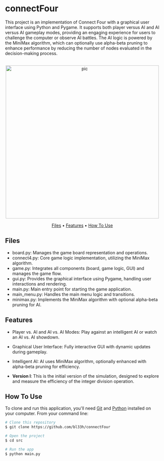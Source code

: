 # connectFour
This project is an implementation of Connect Four with a graphical user interface using Python and Pygame. It supports both player versus AI and AI versus AI gameplay modes, providing an engaging experience for users to challenge the computer or observe AI battles. The AI logic is powered by the MiniMax algorithm, which can optionally use alpha-beta pruning to enhance performance by reducing the number of nodes evaluated in the decision-making process.

<p align="center">
  <br>
  <img src="https://media1.giphy.com/media/v1.Y2lkPTc5MGI3NjExOTZkdjl2eW91dDlwbWlwdWk0aW85M2s2MGgxNm9rdGRzc2JrZGc1OSZlcD12MV9pbnRlcm5hbF9naWZfYnlfaWQmY3Q9Zw/hGvTQoPJCDKQEK23to/giphy.gif" alt="pic" width="500">
  <br>
</p>

<p align="center">
  <a href="#Files">Files</a> •
  <a href="#Features">Features</a> •
  <a href="#how-to-use">How To Use</a>
</p>

## Files
- board.py: Manages the game board representation and operations.
- connect4.py: Core game logic implementation, utilizing the MiniMax algorithm.
- game.py: Integrates all components (board, game logic, GUI) and manages the game flow.
- gui.py: Provides the graphical interface using Pygame, handling user interactions and rendering.
- main.py: Main entry point for starting the game application.
- main_menu.py: Handles the main menu logic and transitions.
- minimax.py: Implements the MiniMax algorithm with optional alpha-beta pruning for AI.

## Features
- Player vs. AI and AI vs. AI Modes: Play against an intelligent AI or watch an AI vs. AI showdown.
- Graphical User Interface: Fully interactive GUI with dynamic updates during gameplay.
- Intelligent AI: AI uses MiniMax algorithm, optionally enhanced with alpha-beta pruning for efficiency.

- **Version I**: This is the initial version of the simulation, designed to explore and measure the efficiency of the integer division operation.

## How To Use
To clone and run this application, you'll need [Git](https://git-scm.com) and [Python](https://www.python.org/downloads/) installed on your computer. From your command line:

```bash
# Clone this repository
$ git clone https://github.com/bl33h/connectFour

# Open the project
$ cd src

# Run the app
$ python main.py
